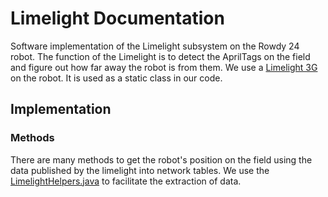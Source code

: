# Limelight Documentation

Software implementation of the Limelight subsystem on the Rowdy 24 robot. The function of the Limelight is to detect the AprilTags on the field and figure out how far away the robot is from them. We use a [Limelight 3G](https://limelightvision.io/collections/products/products/limelight-3g) on the robot. It is used as a static class in our code. 

## Implementation

### Methods

There are many methods to get the robot's position on the field using the data published by the limelight into network tables. We use the [LimelightHelpers.java](../../src/main/java/frc/lib/util/LimelightHelpers.java) to facilitate the extraction of data. 